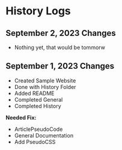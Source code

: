 # History Logs

## September 2, 2023 Changes
 - Nothing yet, that would be tommorw

## September 1, 2023 Changes
 - Created Sample Website
 - Done with History Folder
 - Added README
 - Completed General
 - Completed History

**Needed Fix:**
 - ArticlePseudoCode
 - General Documentation
 - Add PseudoCSS